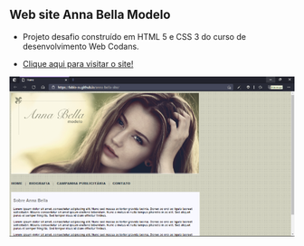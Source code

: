 ## Web site Anna Bella Modelo



- Projeto desafio construído em HTML 5 e CSS 3 do curso de desenvolvimento Web Codans.

- [Clique aqui para visitar o site!](https://fabio-sv.github.io/anna-bella-site/)

![](https://github.com/fabio-sv/anna-bella-site/blob/main/imagens/banner-edit.png)  

